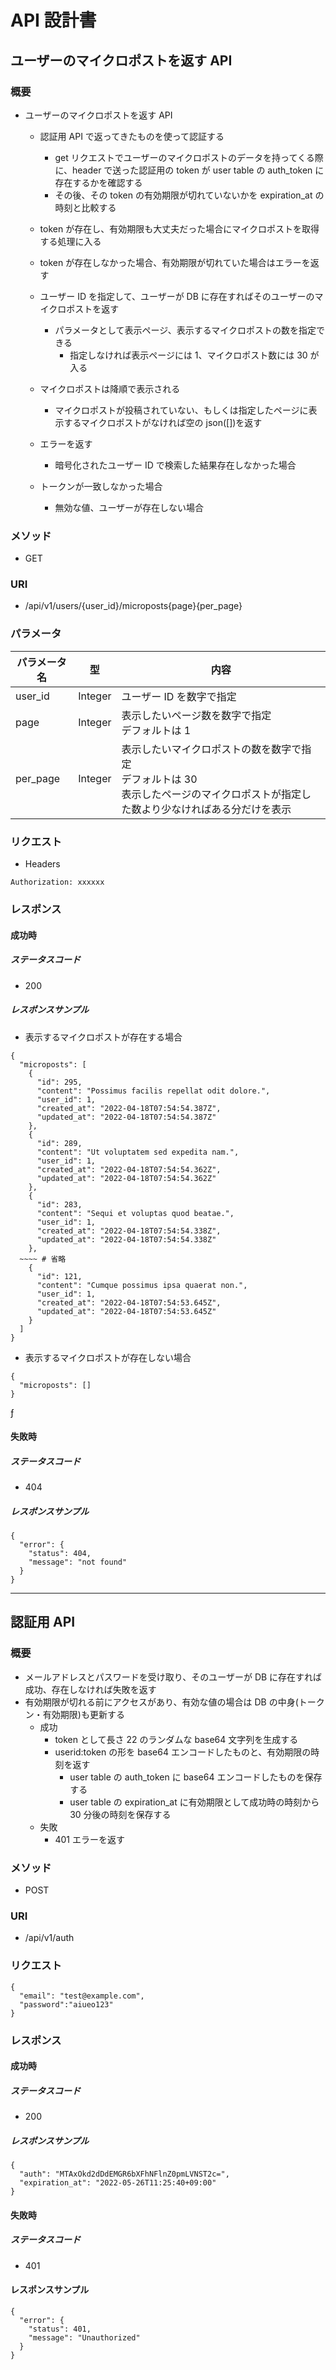 # API 設計書

## ユーザーのマイクロポストを返す API
### 概要

- ユーザーのマイクロポストを返す API

  - 認証用 API で返ってきたものを使って認証する
    - get リクエストでユーザーのマイクロポストのデータを持ってくる際に、header で送った認証用の token が user table の auth_token に存在するかを確認する
    - その後、その token の有効期限が切れていないかを expiration_at の時刻と比較する
  - token が存在し、有効期限も大丈夫だった場合にマイクロポストを取得する処理に入る
  - token が存在しなかった場合、有効期限が切れていた場合はエラーを返す

  - ユーザー ID を指定して、ユーザーが DB に存在すればそのユーザーのマイクロポストを返す
    - パラメータとして表示ページ、表示するマイクロポストの数を指定できる
      - 指定しなければ表示ページには 1、マイクロポスト数には 30 が入る
  - マイクロポストは降順で表示される
    - マイクロポストが投稿されていない、もしくは指定したページに表示するマイクロポストがなければ空の json([])を返す
  - エラーを返す
    - 暗号化されたユーザー ID で検索した結果存在しなかった場合
  - トークンが一致しなかった場合
    - 無効な値、ユーザーが存在しない場合

### メソッド

- GET

### URI

- /api/v1/users/{user_id}/microposts{page}{per_page}

### パラメータ

| パラメータ名 | 型      | 内容                                                                                                                                    |
| ------------ | ------- | --------------------------------------------------------------------------------------------------------------------------------------- |
| user_id      | Integer | ユーザー ID を数字で指定                                                                                                                |
| page         | Integer | 表示したいページ数を数字で指定<br>デフォルトは 1                                                                                        |
| per_page     | Integer | 表示したいマイクロポストの数を数字で指定<br>デフォルトは 30<br>表示したページのマイクロポストが指定した数より少なければある分だけを表示 |

### リクエスト

- Headers

```
Authorization: xxxxxx
```

### レスポンス

#### 成功時

##### ステータスコード

- 200

##### レスポンスサンプル

- 表示するマイクロポストが存在する場合

```
{
  "microposts": [
    {
      "id": 295,
      "content": "Possimus facilis repellat odit dolore.",
      "user_id": 1,
      "created_at": "2022-04-18T07:54:54.387Z",
      "updated_at": "2022-04-18T07:54:54.387Z"
    },
    {
      "id": 289,
      "content": "Ut voluptatem sed expedita nam.",
      "user_id": 1,
      "created_at": "2022-04-18T07:54:54.362Z",
      "updated_at": "2022-04-18T07:54:54.362Z"
    },
    {
      "id": 283,
      "content": "Sequi et voluptas quod beatae.",
      "user_id": 1,
      "created_at": "2022-04-18T07:54:54.338Z",
      "updated_at": "2022-04-18T07:54:54.338Z"
    },
  ~~~~ # 省略
    {
      "id": 121,
      "content": "Cumque possimus ipsa quaerat non.",
      "user_id": 1,
      "created_at": "2022-04-18T07:54:53.645Z",
      "updated_at": "2022-04-18T07:54:53.645Z"
    }
  ]
}
```

- 表示するマイクロポストが存在しない場合

```
{
  "microposts": []
}
```
ƒ
#### 失敗時

##### ステータスコード

- 404

##### レスポンスサンプル

```
{
  "error": {
    "status": 404,
    "message": "not found"
  }
}
```

---

## 認証用 API

### 概要

- メールアドレスとパスワードを受け取り、そのユーザーが DB に存在すれば成功、存在しなければ失敗を返す
- 有効期限が切れる前にアクセスがあり、有効な値の場合は DB の中身(トークン・有効期限)も更新する
  - 成功
    - token として長さ 22 のランダムな base64 文字列を生成する
    - userid:token の形を base64 エンコードしたものと、有効期限の時刻を返す
      - user table の auth_token に base64 エンコードしたものを保存する
      - user table の expiration_at に有効期限として成功時の時刻から 30 分後の時刻を保存する
  - 失敗
    - 401 エラーを返す

### メソッド

- POST

### URI

- /api/v1/auth

### リクエスト

```
{
  "email": "test@example.com",
  "password":"aiueo123"
}
```

### レスポンス

#### 成功時

##### ステータスコード

- 200

##### レスポンスサンプル

```
{
  "auth": "MTAxOkd2dDdEMGR6bXFhNFlnZ0pmLVNST2c=",
  "expiration_at": "2022-05-26T11:25:40+09:00"
}
```

#### 失敗時

##### ステータスコード

- 401

#### レスポンスサンプル

```
{
  "error": {
    "status": 401,
    "message": "Unauthorized"
  }
}
```
